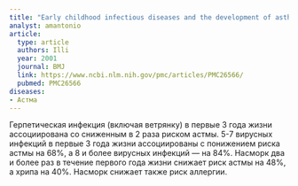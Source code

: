 ```yaml
---
title: "Early childhood infectious diseases and the development of asthma up to school age: a birth cohort study"
analyst: amantonio
article:
  type: article
  authors: Illi
  year: 2001
  journal: BMJ
  link: https://www.ncbi.nlm.nih.gov/pmc/articles/PMC26566/
  pubmed: PMC26566
diseases:
- Астма
---
```


Герпетическая инфекция (включая ветрянку) в первые 3 года жизни ассоциирована со сниженным в 2 раза риском астмы.
5-7 вирусных инфекций в первые 3 года жизни ассоциированы с понижением риска астмы на 68%, а 8 и более вирусных инфекций — на 84%.
Насморк два и более раз в течение первого года жизни снижает риск астмы на 48%, а хрипа на 40%. Насморк снижает также риск аллергии.
